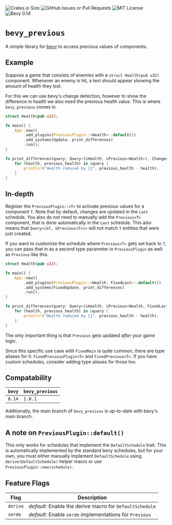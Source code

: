![Crates.io Size](https://img.shields.io/crates/size/bevy_previous?label=size)
![GitHub Issues or Pull Requests](https://img.shields.io/github/issues-pr/bnjmn21/bevy_previous)
![MIT License](https://img.shields.io/crates/l/bevy_previous)
![Bevy 0.14](https://img.shields.io/badge/bevy-0.14-green)

# `bevy_previous`

A simple library for [bevy](https://docs.rs/bevy) to access previous values of components.

## Example

Suppose a game that consists of enemies with a `struct Health(pub u32)` component.
Whenever an enemy is hit, a text should appear showing the amount of health they lost.

For this we can use bevy's change detection, however to show the difference in health we also need
the previous health value. This is where `bevy_previous` comes in.

```rust
struct Health(pub u32);

fn main() {
    App::new()
        .add_plugins(PreviousPlugin::<Health>::default())
        .add_systems(Update, print_differences)
        .run();
}

fn print_differences(query: Query<(&Health, &Previous<Health>), Changed<Health>>) {
    for (health, previous_health) in &query {
        println!("Health reduced by {}", previous_health - health);
    }
}
```

## In-depth

Register the `PreviousPlugin::<T>` to activate previous values for a component `T`.
Note that by default, changes are updated in the `Last` schedule.
You also do not need to manually add the `Previous<T>` component,
that is done automatically in the `Last` schedule.
This also means that `Query<(&T, &Previous<T>)>`
will not match `T` entities that were just created.

If you want to customize the schedule where `Previous<T>` gets set back to `T`,
you can pass that in as a second type parameter in `PreviousPlugin` as well as `Previous` like this.

```rust
struct Health(pub u32);

fn main() {
    App::new()
        .add_plugins(PreviousPlugin::<Health, FixedLast>::default())
        .add_systems(FixedUpdate, print_differences)
        .run();
}

fn print_differences(query: Query<(&Health, &Previous<Health, FixedLast>), Changed<Health>>) {
    for (health, previous_health) in &query {
        println!("Health reduced by {}", previous_health - health);
    }
}
```

The only important thing is that `Previous` gets updated *after* your game logic.

Since this specific use case with `FixedMain` is quite common, there are type aliases for it:
`FixedPreviousPlugin<T>` and `FixedPrevious<T>`.
If you have custom schedules, consider adding type aliases for those too.

## Compatability

`bevy` | `bevy_previous`
-------|----------------
`0.14` | `1.0.1`

Additionally, the main branch of `bevy_previous` is
up-to-date with bevy's main branch.

## A note on `PreviousPlugin::default()`

This only works for schedules that implement the `DefaultSchedule` trait.
This is automatically implemented by the standard bevy schedules, but
for your own, you must either manually implement `DefaultSchedule` using
`derive(DefaultSchedule)` helper macro or use `PreviousPlugin::new(schedule)`.

## Feature Flags

Flag     | Description
---------|-------------
`derive` | *default:* Enable the derive macro for `DefaultSchedule`
`serde`  | *default:* Enable `serde` implementations for `Previous`
